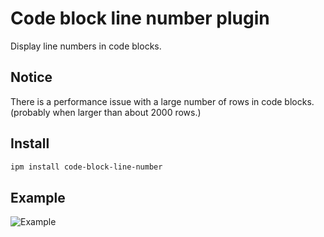 # Code block line number plugin

Display line numbers in code blocks.

## Notice
There is a performance issue with a large number of rows in code blocks. (probably when larger than about 2000 rows.)

## Install
```sh
ipm install code-block-line-number
```

## Example
![Example](https://github.com/inkdropapp/inkdrop-code-block-line-number/raw/master/docs/images/example.png)
